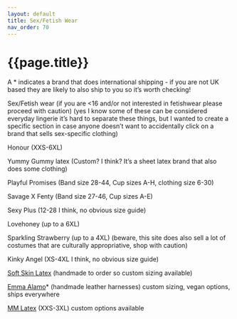 ```yaml
---
layout: default
title: Sex/Fetish Wear
nav_order: 70
--- 
```


# {{page.title}}

A * indicates a brand that does international shipping - if you are not UK based they are likely to also ship to you so it’s worth checking!

Sex/Fetish wear (if you are <16 and/or not interested in fetishwear please proceed with caution) (yes I know some of these can be considered everyday lingerie it’s hard to separate these things, but I wanted to create a specific section in case anyone doesn’t want to accidentally click on a brand that sells sex-specific clothing)

Honour (XXS-6XL)

Yummy Gummy latex (Custom? I think? It’s a sheet latex brand that also does some clothing)

Playful Promises (Band size 28-44, Cup sizes A-H, clothing size 6-30)

Savage X Fenty (Band size 27-46, Cup sizes A-E)

Sexy Plus (12-28 I think, no obvious size guide)

Lovehoney (up to a 6XL)

Sparkling Strawberry (up to a 4XL) (beware, this site does also sell a lot of costumes that are culturally appropriative, shop with caution)

Kinky Angel (XS-4XL I think, no obvious size guide)

[Soft Skin Latex](https://softskinlatex.com) (handmade to order so custom sizing available)

[Emma Alamo]()* (handmade leather harnesses) custom sizing, vegan options, ships everywhere

[MM Latex](https://www.etsy.com/uk/shop/MMLatex) (XXS-3XL) custom options available